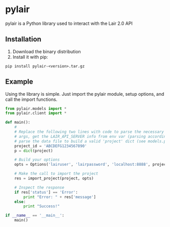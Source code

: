 # pylair #

pylair is a Python library used to interact with the Lair 2.0 API

## Installation ##

1. Download the binary distribution
2. Install it with pip:

```pip install pylair-<version>.tar.gz```

## Example ##

Using the library is simple. Just import the pylair module, setup options, and call the import functions.

~~~~python
from pylair.models import *
from pylair.client import *

def main():
    #
    # Replace the following two lines with code to parse the necessary command line
    # args, get the LAIR_API_SERVER info from env var (parsing accordingly), and
    # parse the data file to build a valid 'project' dict (see models.py)
    project_id = 'ABCDEFG1234567890'
    p = dict(project)

    # Build your options
    opts = Options('lairuser', 'lairpassword', 'localhost:8888', project_id, scheme='http')

    # Make the call to import the project
    res = import_project(project, opts)

    # Inspect the response
    if res['status'] == 'Error':
        print "Error: " + res['message']
    else:
        print "Success!"

if __name__ == '__main__':
    main()
~~~~
